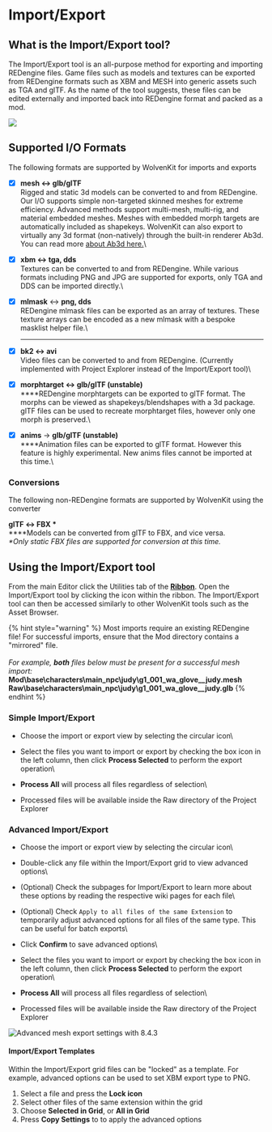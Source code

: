 # Import/Export

## What is the Import/Export tool?

The Import/Export tool is an all-purpose method for exporting and importing REDengine files. Game files such as models and textures can be exported from REDengine formats such as XBM and MESH into generic assets such as TGA and glTF. As the name of the tool suggests, these files can be edited externally and imported back into REDengine format and packed as a mod.

![](../../../.gitbook/assets/8.4.3\_ImportExport\_generic\_example.png)

## Supported I/O Formats

The following formats are supported by WolvenKit for imports and exports

* [x] **mesh  ↔  glb/glTF**\
  Rigged and static 3d models can be converted to and from REDengine. Our I/O supports simple non-targeted skinned meshes for extreme efficiency. Advanced methods support multi-mesh, multi-rig, and material embedded meshes. Meshes with embedded morph targets are automatically included as shapekeys. WolvenKit can also export to virtually any 3d format (non-natively) through the built-in renderer Ab3d. You can read more [about Ab3d here.](https://www.ab4d.com/DXEngine.aspx)\

* [x] **xbm  ↔  tga, dds**\
  Textures can be converted to and from REDengine. While various formats including PNG and JPG are supported for exports, only TGA and DDS can be imported directly.\

* [x] **mlmask** ↔ **png, dds**\
  REDengine mlmask files can be exported as an array of textures. These texture arrays can be encoded as a new mlmask with a bespoke masklist helper file.\
  ****
* [x] **bk2 ↔ avi**\
  Video files can be converted to and from REDengine. (Currently implemented with Project Explorer instead of the Import/Export tool)\

* [x] **morphtarget ↔ glb/glTF (unstable)**\
  ****REDengine morphtargets can be exported to glTF format. The morphs can be viewed as shapekeys/blendshapes with a 3d package. glTF files can be used to recreate morphtarget files, however only one morph is preserved.\

* [x] **anims** → **glb/glTF (unstable)**\
  ****Animation files can be exported to glTF format. However this feature is highly experimental. New anims files cannot be imported at this time.\


### Conversions

The following non-REDengine formats are supported by WolvenKit using the converter

**glTF  ↔  FBX \***\
****Models can be converted from glTF to FBX, and vice versa.\
_\*Only static FBX files are supported for conversion at this time._

## Using the Import/Export tool

From the main Editor click the Utilities tab of the [**Ribbon**](../../ribbon/). Open the Import/Export tool by clicking the icon within the ribbon. The Import/Export tool can then be accessed similarly to other WolvenKit tools such as the Asset Browser.

{% hint style="warning" %}
Most imports require an existing REDengine file! For successful imports, ensure that the Mod directory contains a "mirrored" file.\
\
_For example, **both** files below must be present for a successful mesh import:_\
**Mod\base\characters\main\_npc\judy\g1\_001\_wa\_glove\_\_judy.mesh**\
**Raw\base\characters\main\_npc\judy\g1\_001\_wa\_glove\_\_judy.glb**
{% endhint %}

### Simple Import/Export

* Choose the import or export view by selecting the circular icon\

* Select the files you want to import or export by checking the box icon in the left column, then click **Process Selected** to perform the export operation\

* **Process All** will process all files regardless of selection\

* Processed files will be available inside the Raw directory of the Project Explorer

### Advanced Import/Export

* Choose the import or export view by selecting the circular icon\

* Double-click any file within the Import/Export grid to view advanced options\

* (Optional) Check the subpages for Import/Export to learn more about these options by reading the respective wiki pages for each file\

* (Optional) Check `Apply to all files of the same Extension` to temporarily adjust advanced options for all files of the same type. This can be useful for batch exports\

* Click **Confirm** to save advanced options\

* Select the files you want to import or export by checking the box icon in the left column, then click **Process Selected** to perform the export operation\

* **Process All** will process all files regardless of selection\

* Processed files will be available inside the Raw directory of the Project Explorer

![Advanced mesh export settings with 8.4.3](../../../.gitbook/assets/8.4.3\_ImportExport\_mesh\_advanced.png)

#### Import/Export Templates

Within the Import/Export grid files can be "locked" as a template. For example, advanced options can be used to set XBM export type to PNG.

1. Select a file and press the **Lock icon**
2. Select other files of the same extension within the grid
3. Choose **Selected in Grid**, or **All in Grid**
4. Press **Copy Settings** to to apply the advanced options
